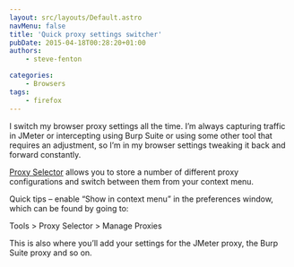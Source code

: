```yaml
---
layout: src/layouts/Default.astro
navMenu: false
title: 'Quick proxy settings switcher'
pubDate: 2015-04-18T00:28:20+01:00
authors:
    - steve-fenton

categories:
    - Browsers
tags:
    - firefox
---
```


I switch my browser proxy settings all the time. I’m always capturing traffic in JMeter or intercepting using Burp Suite or using some other tool that requires an adjustment, so I’m in my browser settings tweaking it back and forward constantly.

[Proxy Selector](https://addons.mozilla.org/en-us/firefox/addon/proxy-selector/) allows you to store a number of different proxy configurations and switch between them from your context menu.

Quick tips – enable “Show in context menu” in the preferences window, which can be found by going to:

Tools &gt; Proxy Selector &gt; Manage Proxies

This is also where you’ll add your settings for the JMeter proxy, the Burp Suite proxy and so on.